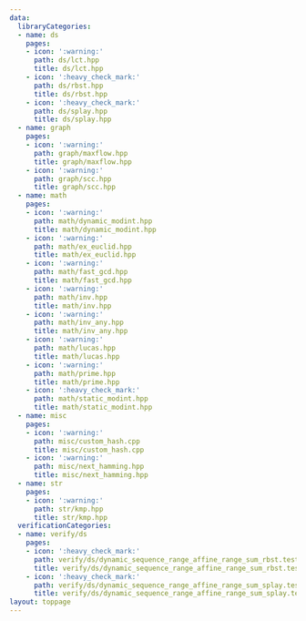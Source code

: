 ```yaml
---
data:
  libraryCategories:
  - name: ds
    pages:
    - icon: ':warning:'
      path: ds/lct.hpp
      title: ds/lct.hpp
    - icon: ':heavy_check_mark:'
      path: ds/rbst.hpp
      title: ds/rbst.hpp
    - icon: ':heavy_check_mark:'
      path: ds/splay.hpp
      title: ds/splay.hpp
  - name: graph
    pages:
    - icon: ':warning:'
      path: graph/maxflow.hpp
      title: graph/maxflow.hpp
    - icon: ':warning:'
      path: graph/scc.hpp
      title: graph/scc.hpp
  - name: math
    pages:
    - icon: ':warning:'
      path: math/dynamic_modint.hpp
      title: math/dynamic_modint.hpp
    - icon: ':warning:'
      path: math/ex_euclid.hpp
      title: math/ex_euclid.hpp
    - icon: ':warning:'
      path: math/fast_gcd.hpp
      title: math/fast_gcd.hpp
    - icon: ':warning:'
      path: math/inv.hpp
      title: math/inv.hpp
    - icon: ':warning:'
      path: math/inv_any.hpp
      title: math/inv_any.hpp
    - icon: ':warning:'
      path: math/lucas.hpp
      title: math/lucas.hpp
    - icon: ':warning:'
      path: math/prime.hpp
      title: math/prime.hpp
    - icon: ':heavy_check_mark:'
      path: math/static_modint.hpp
      title: math/static_modint.hpp
  - name: misc
    pages:
    - icon: ':warning:'
      path: misc/custom_hash.cpp
      title: misc/custom_hash.cpp
    - icon: ':warning:'
      path: misc/next_hamming.hpp
      title: misc/next_hamming.hpp
  - name: str
    pages:
    - icon: ':warning:'
      path: str/kmp.hpp
      title: str/kmp.hpp
  verificationCategories:
  - name: verify/ds
    pages:
    - icon: ':heavy_check_mark:'
      path: verify/ds/dynamic_sequence_range_affine_range_sum_rbst.test.cpp
      title: verify/ds/dynamic_sequence_range_affine_range_sum_rbst.test.cpp
    - icon: ':heavy_check_mark:'
      path: verify/ds/dynamic_sequence_range_affine_range_sum_splay.test.cpp
      title: verify/ds/dynamic_sequence_range_affine_range_sum_splay.test.cpp
layout: toppage
---
```

